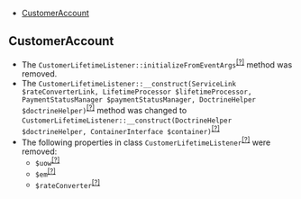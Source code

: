 - [CustomerAccount](#customeraccount)

CustomerAccount
---------------
* The `CustomerLifetimeListener::initializeFromEventArgs`<sup>[[?]](https://github.com/oroinc/orocommerce-orocrm/tree/4.2.0/src/Oro/Bridge/CustomerAccount/EventListener/CustomerLifetimeListener.php#L216 "Oro\Bridge\CustomerAccount\EventListener\CustomerLifetimeListener::initializeFromEventArgs")</sup> method was removed.
* The `CustomerLifetimeListener::__construct(ServiceLink $rateConverterLink, LifetimeProcessor $lifetimeProcessor, PaymentStatusManager $paymentStatusManager, DoctrineHelper $doctrineHelper)`<sup>[[?]](https://github.com/oroinc/orocommerce-orocrm/tree/4.2.0/src/Oro/Bridge/CustomerAccount/EventListener/CustomerLifetimeListener.php#L54 "Oro\Bridge\CustomerAccount\EventListener\CustomerLifetimeListener")</sup> method was changed to `CustomerLifetimeListener::__construct(DoctrineHelper $doctrineHelper, ContainerInterface $container)`<sup>[[?]](https://github.com/oroinc/orocommerce-orocrm/tree/5.0.0/src/Oro/Bridge/CustomerAccount/EventListener/CustomerLifetimeListener.php#L32 "Oro\Bridge\CustomerAccount\EventListener\CustomerLifetimeListener")</sup>
* The following properties in class `CustomerLifetimeListener`<sup>[[?]](https://github.com/oroinc/orocommerce-orocrm/tree/4.2.0/src/Oro/Bridge/CustomerAccount/EventListener/CustomerLifetimeListener.php#L25 "Oro\Bridge\CustomerAccount\EventListener\CustomerLifetimeListener")</sup> were removed:
   - `$uow`<sup>[[?]](https://github.com/oroinc/orocommerce-orocrm/tree/4.2.0/src/Oro/Bridge/CustomerAccount/EventListener/CustomerLifetimeListener.php#L25 "Oro\Bridge\CustomerAccount\EventListener\CustomerLifetimeListener::$uow")</sup>
   - `$em`<sup>[[?]](https://github.com/oroinc/orocommerce-orocrm/tree/4.2.0/src/Oro/Bridge/CustomerAccount/EventListener/CustomerLifetimeListener.php#L28 "Oro\Bridge\CustomerAccount\EventListener\CustomerLifetimeListener::$em")</sup>
   - `$rateConverter`<sup>[[?]](https://github.com/oroinc/orocommerce-orocrm/tree/4.2.0/src/Oro/Bridge/CustomerAccount/EventListener/CustomerLifetimeListener.php#L40 "Oro\Bridge\CustomerAccount\EventListener\CustomerLifetimeListener::$rateConverter")</sup>

